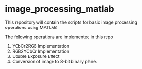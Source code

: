 # image_processing_matlab

This repository will contain the scripts for basic image processing operations using MATLAB

The following operations are implemented in this repo
1. YCbCr2RGB Implementation
2. RGB2YCbCr Implementation
3. Double Exposure Effect
4. Conversion of image to 8-bit binary plane.
